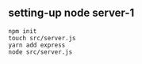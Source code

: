 ## setting-up node server-1

```console
npm init
touch src/server.js
yarn add express
node src/server.js
```
